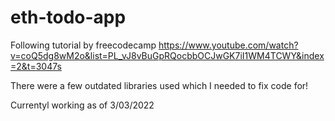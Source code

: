 # eth-todo-app

Following tutorial by freecodecamp https://www.youtube.com/watch?v=coQ5dg8wM2o&list=PL_vJ8vBuGpRQocbbOCJwGK7iI1WM4TCWY&index=2&t=3047s

There were a few outdated libraries used which I needed to fix code for!

Currentyl working as of 3/03/2022

